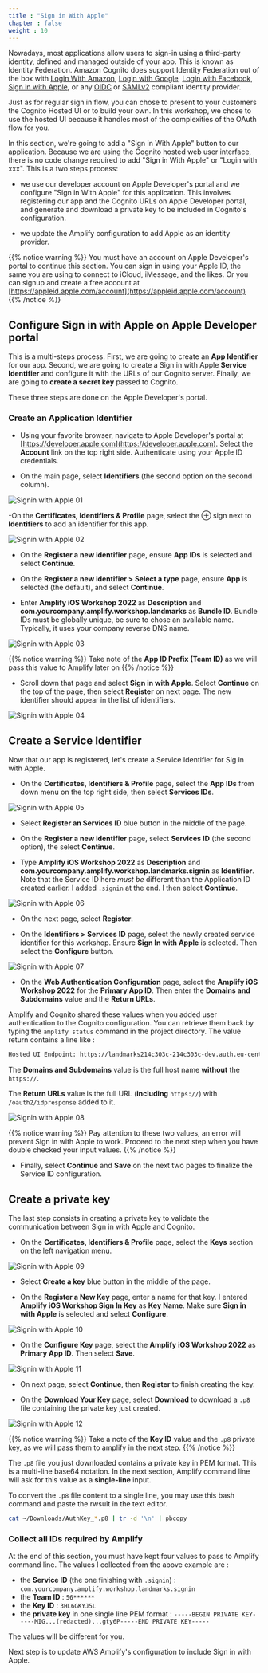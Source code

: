 ```yaml
---
title : "Sign in With Apple"
chapter : false
weight : 10
---
```


Nowadays, most applications allow users to sign-in using a third-party identity, defined and managed outside of your app.  This is known as Identity Federation.  Amazon Cognito does support Identity Federation out of the box with [Login With Amazon](https://login.amazon.com/), [Login with Google](https://developers.google.com/identity/sign-in/web/sign-in), [Login with Facebook](https://developers.facebook.com/docs/facebook-login/), [Sign in with Apple](https://aws.amazon.com/blogs/security/how-to-set-up-sign-in-with-apple-for-amazon-cognito/), or any [OIDC](https://openid.net/connect/) or [SAMLv2](https://en.wikipedia.org/wiki/SAML_2.0) compliant identity provider.

Just as for regular sign in flow, you can chose to present to your customers the Cognito Hosted UI or to build your own.  In this workshop, we chose to use the hosted UI because it handles most of the complexities of the OAuth flow for you.

In this section, we're going to add a "Sign in With Apple" button to our application.  Because we are using the Cognito hosted web user interface, there is no code change required to add "Sign in With Apple" or "Login with xxx". This is a two steps process:

- we use our developer account on Apple Developer's portal and we configure "Sign in With Apple" for this application. This involves registering our app and the Cognito URLs on Apple Developer portal, and generate and download a private key to be included in Cognito's configuration.

- we update the Amplify configuration to add Apple as an identity provider.

{{% notice warning %}}
You must have an account on Apple Developer's portal to continue this section. You can sign in using your Apple ID, the same you are using to connect to iCloud, iMessage, and the likes. Or you can signup and create a free account at [https://appleid.apple.com/account](https://appleid.apple.com/account)
{{% /notice %}}

## Configure Sign in with Apple on Apple Developer portal

This is a multi-steps process.  First, we are going to create an **App Identifier** for our app. Second, we are going to create a Sign in with Apple **Service Identifier** and configure it with the URLs of our Cognito server. Finally, we are going to **create a secret key** passed to Cognito.

These three steps are done on the Apple Developer's portal.

### Create an Application Identifier

- Using your favorite browser, navigate to Apple Developer's portal at [https://developer.apple.com](https://developer.apple.com). Select the **Account** link on the top right side. Authenticate using your Apple ID credentials.

- On the main page, select **Identifiers** (the second option on the second column).

![Signin with Apple 01](/images/60-10-signin-apple-01.png)

-On the **Certificates, Identifiers & Profile** page, select the ⊕ sign next to **Identifiers** to add an identifier for this app.

![Signin with Apple 02](/images/60-10-signin-apple-02.png)

- On the **Register a new identifier** page, ensure **App IDs** is selected and select **Continue**.

- On the **Register a new identifier > Select a type** page, ensure **App** is selected (the default), and select **Continue**.

- Enter **Amplify iOS Workshop 2022** as **Description** and **com.yourcompany.amplify.workshop.landmarks** as **Bundle ID**. Bundle IDs must be globally unique, be sure to chose an available name. Typically, it uses your company reverse DNS name.

![Signin with Apple 03](/images/60-10-signin-apple-03.png)

{{% notice warning %}}
Take note of the **App ID Prefix (Team ID)** as we will pass this value to Amplify later on
{{% /notice %}}

- Scroll down that page and select **Sign in with Apple**.  Select **Continue** on the top of the page, then select **Register** on next page. The new identifier should appear in the list of identifiers.

![Signin with Apple 04](/images/60-10-signin-apple-04.png)

## Create a Service Identifier 

Now that our app is registered, let's create a Service Identifier for Sig in with Apple.

- On the **Certificates, Identifiers & Profile** page, select the **App IDs** from down menu on the top right side, then select **Services IDs**.

![Signin with Apple 05](/images/60-10-signin-apple-05.png)

- Select **Register an Services ID** blue button in the middle of the page.

- On the **Register a new identifier** page, select **Services ID** (the second option), the select **Continue**.

- Type **Amplify iOS Workshop 2022** as **Description** and **com.yourcompany.amplify.workshop.landmarks.signin** as **Identifier**. Note that the Service ID here *must be* different than the Application ID created earlier.  I added `.signin` at the end. I then select **Continue**.

![Signin with Apple 06](/images/60-10-signin-apple-06.png)

- On the next page, select **Register**.

- On the **Identifiers > Services ID** page, select the newly created service identifier for this workshop. Ensure **Sign In with Apple** is selected. Then select the **Configure** button.

![Signin with Apple 07](/images/60-10-signin-apple-07.png)

- On the **Web Authentication Configuration** page, select the **Amplify iOS Workshop 2022** for the **Primary App ID**. Then enter the **Domains and Subdomains** value and the **Return URLs**.

Amplify and Cognito shared these values when you added user authentication to the Cognito configuration. You can retrieve them back by typing the `amplify status` command in the project directory.  The value return contains a line like :

```bash
Hosted UI Endpoint: https://landmarks214c303c-214c303c-dev.auth.eu-central-1.amazoncognito.com/
```

The **Domains and Subdomains** value is the full host name **without** the `https://`.

The **Return URLs** value is the full URL (**including** `https://`) with `/oauth2/idpresponse` added to it.

![Signin with Apple 08](/images/60-10-signin-apple-08.png)

{{% notice warning %}}
Pay attention to these two values, an error will prevent Sign in with Apple to work.  Proceed to the next step when you have double checked your input values.
{{% /notice %}}

- Finally, select **Continue** and **Save** on the next two pages to finalize the Service ID configuration.

## Create a private key 

The last step consists in creating a private key to validate the communication between Sign in with Apple and Cognito.

-  On the **Certificates, Identifiers & Profile** page, select the **Keys** section on the left navigation menu.

![Signin with Apple 09](/images/60-10-signin-apple-09.png)

- Select **Create a key** blue button in the middle of the page.

- On the **Register a New Key** page, enter a name for that key. I entered **Amplify iOS Workshop Sign In Key** as **Key Name**. Make sure **Sign in with Apple** is selected and select **Configure**.

![Signin with Apple 10](/images/60-10-signin-apple-10.png)

- On the **Configure Key** page, select the **Amplify iOS Workshop 2022** as **Primary App ID**. Then select **Save**.

![Signin with Apple 11](/images/60-10-signin-apple-11.png)

- On next page, select **Continue**, then **Register** to finish creating the key.

- On the **Download Your Key** page, select **Download** to download a `.p8` file containing the private key just created.

![Signin with Apple 12](/images/60-10-signin-apple-12.png)

{{% notice warning %}}
Take a note of the **Key ID** value and the `.p8` private key, as we will pass them to amplify in the next step.
{{% /notice %}}

The `.p8` file you just downloaded contains a private key in PEM format. This is a multi-line base64 notation. In the next section, Amplify command line will ask for this value as a **single-line** input.

To convert the `.p8` file content to a single line, you may use this bash command and paste the rwsult in the text editor.

```bash
cat ~/Downloads/AuthKey_*.p8 | tr -d '\n' | pbcopy 
```

### Collect all IDs required by Amplify

At the end of this section, you must have kept four values to pass to Amplify command line. The values I collected from the above example are : 

- the **Service ID** (the one finishing with `.signin`) : `com.yourcompany.amplify.workshop.landmarks.signin`
- the **Team ID** : `56******`
- the **Key ID** : `3HL6GKYJ5L`
- the **private key** in one single line PEM format : `-----BEGIN PRIVATE KEY-----MIG...(redacted)...gty6P-----END PRIVATE KEY-----`

The values will be different for you.

Next step is to update AWS Amplify's configuration to include Sign in with Apple.